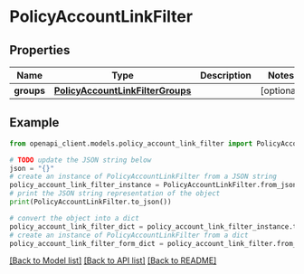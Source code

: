 # PolicyAccountLinkFilter


## Properties

Name | Type | Description | Notes
------------ | ------------- | ------------- | -------------
**groups** | [**PolicyAccountLinkFilterGroups**](PolicyAccountLinkFilterGroups.md) |  | [optional] 

## Example

```python
from openapi_client.models.policy_account_link_filter import PolicyAccountLinkFilter

# TODO update the JSON string below
json = "{}"
# create an instance of PolicyAccountLinkFilter from a JSON string
policy_account_link_filter_instance = PolicyAccountLinkFilter.from_json(json)
# print the JSON string representation of the object
print(PolicyAccountLinkFilter.to_json())

# convert the object into a dict
policy_account_link_filter_dict = policy_account_link_filter_instance.to_dict()
# create an instance of PolicyAccountLinkFilter from a dict
policy_account_link_filter_form_dict = policy_account_link_filter.from_dict(policy_account_link_filter_dict)
```
[[Back to Model list]](../README.md#documentation-for-models) [[Back to API list]](../README.md#documentation-for-api-endpoints) [[Back to README]](../README.md)


